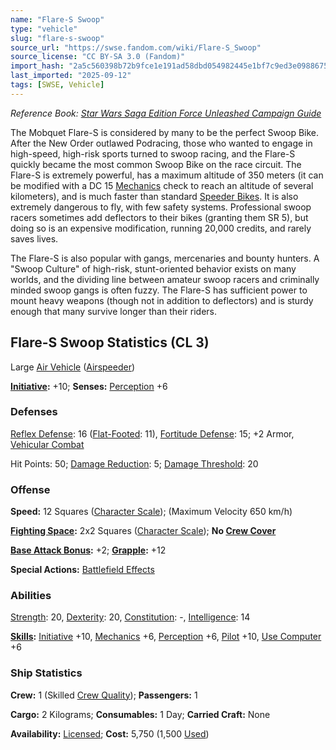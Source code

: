 ```yaml
---
name: "Flare-S Swoop"
type: "vehicle"
slug: "flare-s-swoop"
source_url: "https://swse.fandom.com/wiki/Flare-S_Swoop"
source_license: "CC BY-SA 3.0 (Fandom)"
import_hash: "2a5c560398b72b9fce1e191ad58dbd054982445e1bf7c9ed3e0988675c73a5a0"
last_imported: "2025-09-12"
tags: [SWSE, Vehicle]
---
```

*Reference Book: [Star Wars Saga Edition Force Unleashed Campaign Guide](https://swse.fandom.com/wiki/Star_Wars_Saga_Edition_Force_Unleashed_Campaign_Guide)*

The Mobquet Flare-S is considered by many to be the perfect Swoop Bike. After the New Order outlawed Podracing, those who wanted to engage in high-speed, high-risk sports turned to swoop racing, and the Flare-S quickly became the most common Swoop Bike on the race circuit. The Flare-S is extremely powerful, has a maximum altitude of 350 meters (it can be modified with a DC 15 [Mechanics](https://swse.fandom.com/wiki/Mechanics) check to reach an altitude of several kilometers), and is much faster than standard [Speeder Bikes](https://swse.fandom.com/wiki/Speeder_Bikes). It is also extremely dangerous to fly, with few safety systems. Professional swoop racers sometimes add deflectors to their bikes (granting them SR 5), but doing so is an expensive modification, running 20,000 credits, and rarely saves lives.

The Flare-S is also popular with gangs, mercenaries and bounty hunters. A "Swoop Culture" of high-risk, stunt-oriented behavior exists on many worlds, and the dividing line between amateur swoop racers and criminally minded swoop gangs is often fuzzy. The Flare-S has sufficient power to mount heavy weapons (though not in addition to deflectors) and is sturdy enough that many survive longer than their riders.

## Flare-S Swoop Statistics (CL 3)
Large [Air Vehicle](https://swse.fandom.com/wiki/Air_Vehicle) ([Airspeeder](https://swse.fandom.com/wiki/Airspeeder))

**[Initiative](https://swse.fandom.com/wiki/Initiative):** +10; **Senses:** [Perception](https://swse.fandom.com/wiki/Perception) +6
### Defenses
[Reflex Defense](https://swse.fandom.com/wiki/Reflex_Defense_(Vehicles)): 16 ([Flat-Footed](https://swse.fandom.com/wiki/Flat-Footed): 11), [Fortitude Defense](https://swse.fandom.com/wiki/Fortitude_Defense_(Vehicles)): 15; +2 Armor, [Vehicular Combat](https://swse.fandom.com/wiki/Vehicular_Combat)

Hit Points: 50; [Damage Reduction](https://swse.fandom.com/wiki/Damage_Reduction): 5; [Damage Threshold](https://swse.fandom.com/wiki/Damage_Threshold_(Vehicles)): 20
### Offense
**Speed:** 12 Squares ([Character Scale](https://swse.fandom.com/wiki/Character_Scale)); (Maximum Velocity 650 km/h)

**[Fighting Space](https://swse.fandom.com/wiki/Fighting_Space):** 2x2 Squares ([Character Scale](https://swse.fandom.com/wiki/Character_Scale)); **No [Crew Cover](https://swse.fandom.com/wiki/Crew_Cover)**

**[Base Attack Bonus](https://swse.fandom.com/wiki/Base_Attack_Bonus):** +2; **[Grapple](https://swse.fandom.com/wiki/Grapple):** +12

**Special Actions:** [Battlefield Effects](https://swse.fandom.com/wiki/Battlefield_Effects)
### Abilities
[Strength](https://swse.fandom.com/wiki/Strength): 20, [Dexterity](https://swse.fandom.com/wiki/Dexterity): 20, [Constitution](https://swse.fandom.com/wiki/Constitution): -, [Intelligence](https://swse.fandom.com/wiki/Intelligence): 14

**[Skills](https://swse.fandom.com/wiki/Skills):** [Initiative](https://swse.fandom.com/wiki/Initiative) +10, [Mechanics](https://swse.fandom.com/wiki/Mechanics) +6, [Perception](https://swse.fandom.com/wiki/Perception) +6, [Pilot](https://swse.fandom.com/wiki/Pilot) +10, [Use Computer](https://swse.fandom.com/wiki/Use_Computer) +6
### Ship Statistics
**Crew:** 1 (Skilled [Crew Quality](https://swse.fandom.com/wiki/Crew_Quality)); **Passengers:** 1

**Cargo:** 2 Kilograms; **Consumables:** 1 Day; **Carried Craft:** None

**Availability:** [Licensed](https://swse.fandom.com/wiki/Licensed); **Cost:** 5,750 (1,500 [Used](https://swse.fandom.com/wiki/Used))